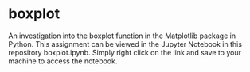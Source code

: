 # boxplot

An investigation into the boxplot function in the Matplotlib package in Python. This assignment can be viewed in the Jupyter Notebook in this repository boxplot.ipynb. Simply right click on the link and save to your machine to access the notebook.
